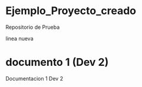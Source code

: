 # Ejemplo_Proyecto_creado
Repositorio de Prueba 

linea nueva

# documento 1 (Dev 2)

Documentacion 1 Dev 2